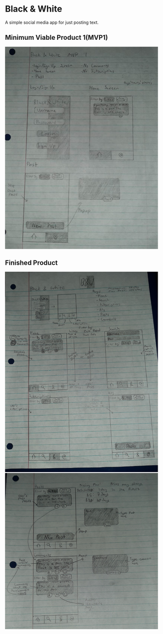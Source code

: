 # Black & White
A simple social media app for just posting text.

## Minimum Viable Product 1(MVP1)
![mvp1](./black_and_white_mvp1.jpeg)

## Finished Product
![finished1](./black_and_white_end_product1.jpeg)
![finished2](./black_and_white_end_product2.jpeg)